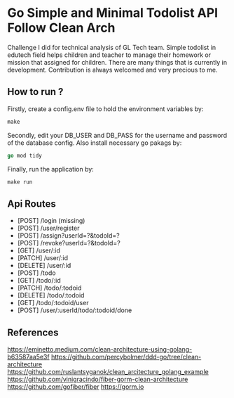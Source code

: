 # Go Simple and Minimal Todolist API Follow Clean Arch

Challenge I did for technical analysis of GL Tech team. Simple todolist in edutech field helps children and teacher to manage their homework or mission that assigned for children. There are many things that is currently in development. Contribution is always welcomed and very precious to me.

## How to run ?

Firstly, create a config.env file to hold the environment variables by:
```makefile
make 
```
Secondly, edit your DB_USER and DB_PASS for the username and password of the database config. Also install necessary go pakags by:

``` go
go mod tidy
```

Finally, run the application by:
```makefile
make run
```

## Api Routes
- [POST] /login (missing)
- [POST] /user/register
- [POST] /assign?userId=?&todoId=?
- [POST] /revoke?userId=?&todoId=?
- [GET] /user/:id
- [PATCH] /user/:id
- [DELETE] /user/:id
- [POST] /todo
- [GET] /todo/:id
- [PATCH] /todo/:todoid
- [DELETE] /todo/:todoid
- [GET] /todo/:todoid/user
- [POST] /user/:userId/todo/:todoid/done

## References
https://eminetto.medium.com/clean-architecture-using-golang-b63587aa5e3f
https://github.com/percybolmer/ddd-go/tree/clean-architecture
https://github.com/ruslantsyganok/clean_arcitecture_golang_example
https://github.com/vinigracindo/fiber-gorm-clean-architecture
https://github.com/gofiber/fiber
https://gorm.io